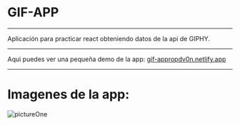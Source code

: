 # GIF-APP
***
Aplicación para practicar react obteniendo datos de la api de GIPHY.
***
Aqui puedes ver una pequeña demo de la app: [gif-appropdv0n.netlify.app](https://gif-appropdv0n.netlify.app/)
***
# Imagenes de la app:



![pictureOne](https://user-images.githubusercontent.com/108855218/179374752-cc83b149-8174-4e0f-81c1-946b83be91eb.png)
